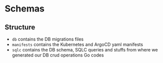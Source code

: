 # Schemas

## Structure
- `db` contains the DB migrations files
- `manifests` contains the Kubernetes and ArgoCD yaml manifests
- `sqlc` contains the DB schema, SQLC queries and stuffs from where we generated our DB crud operations Go codes
